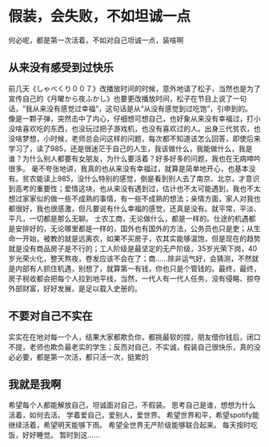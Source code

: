 # 假装，会失败，不如坦诚一点
何必呢，都是第一次活着，不如对自己坦诚一点，装啥啊
## 从来没有感受到过快乐
   前几天《しゃべくり００７》改播放时间的时候，意外地请了松子，当然也是为了宣传自己的《月曜から夜ふかし》也要更改播放时间，松子在节目上说了一句话，“我从来没有感觉过幸福”，这句话是从“从没有感觉到过吃饱”，引申到的。
   像是一颗子弹，突然击中了内心，仔细想可想自己，也好象从来没有幸福过，打小没啥喜欢吃的东西，也没玩过把子游戏机，也没有喜欢过的人。出身三代贫农，也没啥梦想，小时候，老师总会问这样的问题，每次都不知道该怎么回答，即使后来学习了，读了985，还是很迷茫于自己的人生，我该做什么，我能做什么，我是谁？为什么别人都要有女朋友，为什么要活着？好多好多的问题，我也在无病呻吟很多。
   毫不夸张地讲，我真的也从来没有幸福过，就算是简单地开心，也基本没有。贫农能读上985，没什么特别的感觉，倒是看到别人去了南京、北京，才意识到高考的重要性；爱情这块，也从来没有遇到过，估计也不太可能遇到，我也不太想过家家似的做一些不成熟的事情，有一些不成熟的想法；亲情方面，家人对我也都很好，我也很感激，但凡要说有什么幸福的感觉，还真是没有。就平常，平淡、平凡，一切都是那么无聊。
   士农工商，无论做什么，都是一样的。仕途的机遇都是安排好的，无论哪里都是一样的，国外也有国外的方法，公务员也只是吏；从生命一开始，被教的就是远离农，如果不买房子，农其实能够温饱，但是现在的趋势就是没有商品房子是不行的；工人阶级是最坚定的无产阶级，35岁光荣下岗，40岁光荣火化，整天熬夜，卷发应该不会在了；商……除非运气好，会猜测，不然就是内部有人抓住机遇，别想了，就算第一有钱，你也只是个管钱的。最终，最终，房子税收都会把每个人拉到地平线，当然，一代人有一代人任务，没有侵略、掠夺外部财富，好好发展，是足以载入史册的。
## 不要对自己不实在
   实实在在地对每一个人，结果大家都欺负你，都挑最软的捏，朋友借你钱后，闭口不提，老师也欺负最老实的学生；反而对自己，不实诚，假装自己很快乐，真的没必必要，都是第一次活，都只活一次，挺累的
## 我就是我啊
   希望每个人都能解放自己，坦诚面对自己，不假装。
   思考自己是谁，想想为什么活着，如何去活。
   学着爱自己，爱别人，爱世界。
   希望世界和平，希望spotify能继续活着，希望明天能够下雨。
   希望全世界无产阶级能够联合起来。
   每天按时吃饭，好好睡觉。
   暂时到这……
